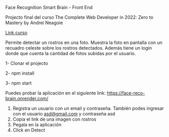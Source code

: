 Face Recognition Smart Brain - Front End

Projecto final del curso The Complete Web Developer in 2022: Zero to Mastery by Andrei Neagoie

[Link curso](https://www.udemy.com/course/the-complete-web-developer-zero-to-mastery/)

Permite detectar un rostros en una foto. Muestra la foto en pantalla con un recuadro celeste sobre los rostros detectados. Además tiene un login donde que cuenta la cantidad de fotos subidas por el usuario.

1- Clonar el projecto 

2- npm install 

3- npm start

Puedes probar la aplicación en el siguiente link: https://face-reco-brain.onrender.com/ 
  1. Registra un usuario con un email y contraseña. También podes ingresar con el usuario asd@gmail.com y contraseña asd
  2. Copia el link de una imagen con rostros
  3. Pegala en la aplicación
  4. Click en Detect
